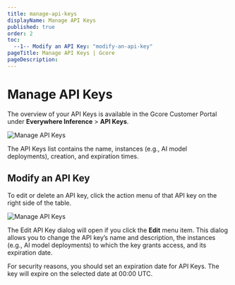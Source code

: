 ```yaml
---
title: manage-api-keys
displayName: Manage API Keys
published: true
order: 2
toc:
  --1-- Modify an API Key: "modify-an-api-key"
pageTitle: Manage API Keys | Gcore
pageDescription: 
---
```

# Manage API Keys

The overview of your API Keys is available in the Gcore Customer Portal under **Everywhere Inference** > **API Keys**.

<img src="https://assets.gcore.pro/docs/edge-ai/everywhere-inference/api-keys/manage-api-keys/manage-api-keys-1.png" alt="Manage API Keys">

The API Keys list contains the name, instances (e.g., AI model deployments), creation, and expiration times.

## Modify an API Key

To edit or delete an API key, click the action menu of that API key on the right side of the table.

<img src="https://assets.gcore.pro/docs/edge-ai/everywhere-inference/api-keys/manage-api-keys/manage-api-keys-2.png" alt="Manage API Keys">

The Edit API Key dialog will open if you click the **Edit** menu item. This dialog allows you to change the API key’s name and description, the instances (e.g., AI model deployments) to which the key grants access, and its expiration date.

<alert-element type="info" title="Info">
For security reasons, you should set an expiration date for API Keys. The key will expire on the selected date at 00:00 UTC.
</alert-element>

